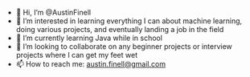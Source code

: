 - 👋 Hi, I’m @AustinFinell
- 👀 I’m interested in learning everything I can about machine learning, doing various projects, and eventually landing a job in the field
- 🌱 I’m currently learning Java while in school
- 💞️ I’m looking to collaborate on any beginner projects or interview projects where I can get my feet wet
- 📫 How to reach me: austin.finell@gmail.com

<!---
AustinFinell/AustinFinell is a ✨ special ✨ repository because its `README.md` (this file) appears on your GitHub profile.
You can click the Preview link to take a look at your changes.
--->
